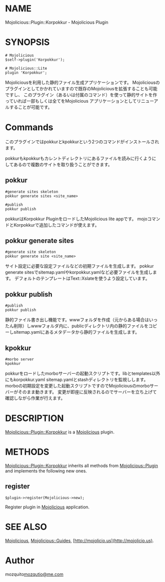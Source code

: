 # NAME

Mojolicious::Plugin::Korpokkur - Mojolicious Plugin

# SYNOPSIS

    # Mojolicious
    $self->plugin('Korpokkur');

    # Mojolicious::Lite
    plugin 'Korpokkur';

Mojoliciousを利用した静的ファイル生成アプリケーションです。
Mojoliciousのプラグインとしてかかれていますので既存のMojoliciousを拡張することも可能ですし、
このプラグイン（あるいは付属のコマンド）を使って静的サイトを作っていれば一部もしくは全てをMojolicious アプリケーションとしてリニューアルすることが可能です。

# Commands

このプラグインではpokkurとkpokkurという2つのコマンドがインストールされます。

pokkurもkpokkurもカレントディレクトリにあるファイルを読みに行くようにしてあるので複数のサイトを取り扱うことができます。

## pokkur

    #generate sites skeleton
    pokkur generate sites <site_name>

    #publish
    pokkur publish

pokkurはKorpokkur PluginをロードしたMojolicious lite appです。
mojoコマンドとKorpokkurで追加したコマンドが使えます。

## pokkur generate sites

    #generate site skeleton
    pokkur generate site <site_name>

サイト設定に必要な設定ファイルなどの初期ファイルを生成します。
pokkur generate sitesでsitemap.yamlやkorpokkur.yamlなど必要ファイルを生成します。
デフォルトのテンプレートはText::Xslateを使うよう設定しています。

## pokkur publish

    #publish
    pokkur publish

静的ファイル書き出し機能です。wwwフォルダを作成（元からある場合はいったん削除）しwwwフォルダ内に、publicディレクトリ内の静的ファイルをコピーしsitemap.yamlにあるメタデータから静的ファイルを生成します。

## kpokkur

    #morbo server
    kpokkur

pokkurをロードしたmorboサーバーの起動スクリプトです。libとtemplates以外にもkorpokkur.yaml
sitemap.yamlとstashディレクトリを監視しします。morboの初期設定を変更した起動スクリプトですのでMojoliciousのmorboサーバーがそのまま動きます。
変更が即座に反映されるのでサーバーを立ち上げて確認しながら作業が行えます。

# DESCRIPTION

[Mojolicious::Plugin::Korpokkur](https://metacpan.org/pod/Mojolicious::Plugin::Korpokkur) is a [Mojolicious](https://metacpan.org/pod/Mojolicious) plugin.

# METHODS

[Mojolicious::Plugin::Korpokkur](https://metacpan.org/pod/Mojolicious::Plugin::Korpokkur) inherits all methods from
[Mojolicious::Plugin](https://metacpan.org/pod/Mojolicious::Plugin) and implements the following new ones.

## register

    $plugin->register(Mojolicious->new);

Register plugin in [Mojolicious](https://metacpan.org/pod/Mojolicious) application.

# SEE ALSO

[Mojolicious](https://metacpan.org/pod/Mojolicious), [Mojolicious::Guides](https://metacpan.org/pod/Mojolicious::Guides), [http://mojolicio.us](http://mojolicio.us).

# Author

mozquito<mozqutio@me.com> 
